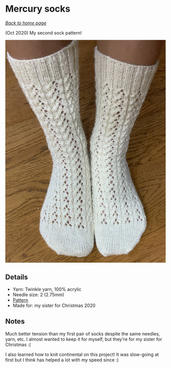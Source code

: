 # Mercury socks

[*Back to home page*](..)

(Oct 2020) My second sock pattern! 

<img src="media/mercury_socks.jpg" style="max-width: 100%" />

## Details
- Yarn: Twinkle yarn, 100% acrylic
- Needle size: 2 (2.75mm) 
- [Pattern](https://www.ravelry.com/patterns/library/mercury-socks)
- Made for: my sister for Christmas 2020 

## Notes 
Much better tension than my first pair of socks despite the same needles, yarn, etc. I almost wanted to keep it for myself, but they're for my sister for Christmas :( 

I also learned how to knit continental on this project! It was slow-going at first but I think has helped a lot with my speed since :) 
